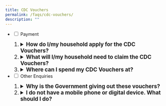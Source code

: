 ```yaml
---
title: CDC Vouchers
permalink: /faqs/cdc-vouchers/
description: ""
---
```

<ul class="jekyllcodex_accordion">
  <li>
    <input type="checkbox" id="accordion1">
    <label for="accordion1">Payment </label>
    <div>
       <ol>
        <li class="Numbering" style="font-size:17px"><details>
		<summary><b>How do I/my household apply for the CDC Vouchers?</b></summary><br>All Singaporean households are automatically eligible for the scheme, and will receive a notification letter on how to claim their CDC Vouchers. The CDC Vouchers can be claimed digitally at <a href="https://www.go.gov.sg/cdcv" class="hyperlink">go.gov.sg/cdcv</a>. Only one member representing the household needs to make the claim digitally via Singpass.<br><br>
</details></li>
<li class="Numbering" style="font-size:17px"><details><summary><b>What will I/my household need to claim the CDC Vouchers?</b></summary><br>You will require a valid Singpass account and smartphone to log in and claim the vouchers. Singpass is needed to verify your identity and prevent fraudulent claims on behalf of your household. Please refer to the step-by-step infographics on how to claim your household’s 2023 CDC Vouchers or the notification letter. Any one member of your household can claim the vouchers.<br><br>
	</details></li> 
				 <li class="Numbering" style="font-size:17px"><details>
		<summary><b>Where can I spend my CDC Vouchers at?</b></summary><br>The CDC Vouchers can be spent at participating heartland merchants and hawkers, and supermarkets. You can visit <a href="https://www.go.gov.sg/cdcvouchers" class="hyperlink">go.gov.sg/cdcvouchers</a> to find out where to spend your CDC Vouchers. You can identify participating heartland merchants and hawkers with the teal-coloured “CDC Voucher” decal, while you can identify participating supermarkets with the yellow-coloured “CDC Supermarket Voucher” decal.<br><br>
</details></li>
			</ol>
    </div>  <li>
    <input type="checkbox" id="accordion2">
    <label for="accordion2">Other Enquiries</label>
    <div>
       <ol>
				   <li class="Numbering" style="font-size:17px"><details><summary><b>Why is the Government giving out these vouchers?</b></summary>As part of the Assurance Package for GST, all Singaporean households will receive two tranches of CDC Vouchers worth $200 each in 2023 and 2024 to further cushion the impact of the GST rate increase for all Singaporeans. All Singaporean households will receive an additional $100 CDC Vouchers in 2023 from the $1.5 billion support package announced in Oct 2022.<br></details></li>
				 <li class="Numbering" style="font-size:17px"><details><summary><b>I do not have a mobile phone or digital device. What should I do?</b></summary>Please kindly seek help from your family members for assistance to claim the vouchers after you have received the notification letter. <br><br> If you are unable to seek help, you can approach the nearest Community Centres/Clubs for assistance to print the voucher. Please bring along your notification letter, your Identification Card (IC) and ensure you have a valid Singpass account.<br><br></details></li>
      </ol>
    </div>
	</li>